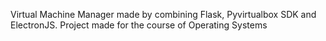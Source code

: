 Virtual Machine Manager made by combining Flask, Pyvirtualbox SDK and ElectronJS.
 Project made for the course of Operating Systems